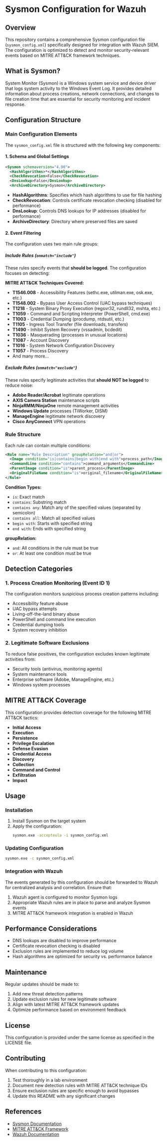 # Sysmon Configuration for Wazuh

## Overview

This repository contains a comprehensive Sysmon configuration file (`sysmon_config.xml`) specifically designed for integration with Wazuh SIEM. The configuration is optimized to detect and monitor security-relevant events based on MITRE ATT&CK framework techniques.

## What is Sysmon?

System Monitor (Sysmon) is a Windows system service and device driver that logs system activity to the Windows Event Log. It provides detailed information about process creations, network connections, and changes to file creation time that are essential for security monitoring and incident response.

## Configuration Structure

### Main Configuration Elements

The `sysmon_config.xml` file is structured with the following key components:

#### 1. Schema and Global Settings
```xml
<Sysmon schemaversion="4.90">
  <HashAlgorithms>*</HashAlgorithms>
  <CheckRevocation>False</CheckRevocation>
  <DnsLookup>False</DnsLookup>
  <ArchiveDirectory>Sysmon</ArchiveDirectory>
```

- **HashAlgorithms**: Specifies which hash algorithms to use for file hashing
- **CheckRevocation**: Controls certificate revocation checking (disabled for performance)
- **DnsLookup**: Controls DNS lookups for IP addresses (disabled for performance)
- **ArchiveDirectory**: Directory where preserved files are saved

#### 2. Event Filtering

The configuration uses two main rule groups:

##### Include Rules (`onmatch="include"`)
These rules specify events that **should be logged**. The configuration focuses on detecting:

**MITRE ATT&CK Techniques Covered:**
- **T1546.008** - Accessibility Features (sethc.exe, utilman.exe, osk.exe, etc.)
- **T1548.002** - Bypass User Access Control (UAC bypass techniques)
- **T1218** - System Binary Proxy Execution (regsvr32, rundll32, mshta, etc.)
- **T1059** - Command and Scripting Interpreter (PowerShell, cmd.exe)
- **T1003** - Credential Dumping (procdump, ntdsutil, etc.)
- **T1105** - Ingress Tool Transfer (file downloads, transfers)
- **T1490** - Inhibit System Recovery (vssadmin, bcdedit)
- **T1036** - Masquerading (processes in unusual locations)
- **T1087** - Account Discovery
- **T1016** - System Network Configuration Discovery
- **T1057** - Process Discovery
- And many more...

##### Exclude Rules (`onmatch="exclude"`)
These rules specify legitimate activities that **should NOT be logged** to reduce noise:

- **Adobe Reader/Acrobat** legitimate operations
- **AXIS Camera Station** maintenance scripts
- **NinjaRMM/NinjaOne** remote management activities
- **Windows Update** processes (TiWorker, DISM)
- **ManageEngine** legitimate network discovery
- **Cisco AnyConnect** VPN operations

### Rule Structure

Each rule can contain multiple conditions:

```xml
<Rule name="Rule Description" groupRelation="and|or">
  <Image condition="is|contains|begin with|end with">process_path</Image>
  <CommandLine condition="contains">command_arguments</CommandLine>
  <ParentImage condition="is">parent_process</ParentImage>
  <OriginalFileName condition="is">original_filename</OriginalFileName>
</Rule>
```

**Condition Types:**
- `is`: Exact match
- `contains`: Substring match
- `contains any`: Match any of the specified values (separated by semicolon)
- `contains all`: Match all specified values
- `begin with`: Starts with specified string
- `end with`: Ends with specified string

**groupRelation:**
- `and`: All conditions in the rule must be true
- `or`: At least one condition must be true

## Detection Categories

### 1. Process Creation Monitoring (Event ID 1)
The configuration monitors suspicious process creation patterns including:
- Accessibility feature abuse
- UAC bypass attempts
- Living-off-the-land binary abuse
- PowerShell and command line execution
- Credential dumping tools
- System recovery inhibition

### 2. Legitimate Software Exclusions
To reduce false positives, the configuration excludes known legitimate activities from:
- Security tools (antivirus, monitoring agents)
- System maintenance tools
- Enterprise software (Adobe, ManageEngine, etc.)
- Windows system processes

## MITRE ATT&CK Coverage

This configuration provides detection coverage for the following MITRE ATT&CK tactics:
- **Initial Access**
- **Execution**
- **Persistence**
- **Privilege Escalation**
- **Defense Evasion**
- **Credential Access**
- **Discovery**
- **Collection**
- **Command and Control**
- **Exfiltration**
- **Impact**

## Usage

### Installation
1. Install Sysmon on the target system
2. Apply the configuration:
   ```cmd
   sysmon.exe -accepteula -i sysmon_config.xml
   ```

### Updating Configuration
```cmd
sysmon.exe -c sysmon_config.xml
```

### Integration with Wazuh
The events generated by this configuration should be forwarded to Wazuh for centralized analysis and correlation. Ensure that:
1. Wazuh agent is configured to monitor Sysmon logs
2. Appropriate Wazuh rules are in place to parse and analyze Sysmon events
3. MITRE ATT&CK framework integration is enabled in Wazuh

## Performance Considerations

- DNS lookups are disabled to improve performance
- Certificate revocation checking is disabled
- Exclusion rules are implemented to reduce log volume
- Hash algorithms are optimized for security vs. performance balance

## Maintenance

Regular updates should be made to:
1. Add new threat detection patterns
2. Update exclusion rules for new legitimate software
3. Align with latest MITRE ATT&CK framework updates
4. Optimize performance based on environment feedback

## License

This configuration is provided under the same license as specified in the LICENSE file.

## Contributing

When contributing to this configuration:
1. Test thoroughly in a lab environment
2. Document new detection rules with MITRE ATT&CK technique IDs
3. Ensure exclusion rules are specific enough to avoid bypasses
4. Update this README with any significant changes

## References

- [Sysmon Documentation](https://docs.microsoft.com/en-us/sysinternals/downloads/sysmon)
- [MITRE ATT&CK Framework](https://attack.mitre.org/)
- [Wazuh Documentation](https://documentation.wazuh.com/)
